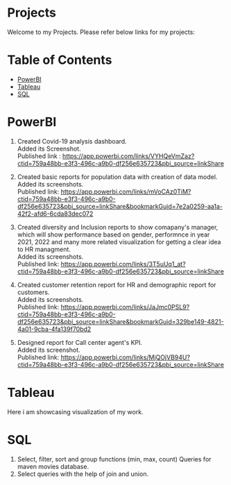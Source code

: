 # Projects

Welcome to my Projects. Please refer below links for my projects:

# Table of Contents

* [PowerBI](#PowerBI)
* [Tableau](#Tableau)
* [SQL](#SQL)



# PowerBI
1. Created Covid-19 analysis dashboard. <br>
   Added its Screenshot. <br>
   Published link :
   https://app.powerbi.com/links/VYHQeVmZaz?ctid=759a48bb-e3f3-496c-a9b0-df256e635723&pbi_source=linkShare

2. Created basic reports for population data with creation of data model.<br>
   Added its screenshots. <br>
   Published link: https://app.powerbi.com/links/mVoCAz0TiM?ctid=759a48bb-e3f3-496c-a9b0-df256e635723&pbi_source=linkShare&bookmarkGuid=7e2a0259-aa1a-42f2-afd6-6cda83dec072

3. Created diversity and Inclusion reports to show comapany's manager, which will show performance based on gender, performnce in year 2021, 2022 and many more related visualization for getting a clear idea to HR managment.<br> 
   Added its screenshots.<br>
   Published link: https://app.powerbi.com/links/3T5uUq1_at?ctid=759a48bb-e3f3-496c-a9b0-df256e635723&pbi_source=linkShare   

4. Created customer retention report for HR and demographic report for customers. <br>
    Added its screenshots. <br>
    Published link: https://app.powerbi.com/links/JaJmc0PSL9?ctid=759a48bb-e3f3-496c-a9b0-df256e635723&pbi_source=linkShare&bookmarkGuid=329be149-4821-4a01-9cba-4fa139f70bd2 

5. Designed report for Call center agent's KPI. <br>
    Added its screenshot. <br>
    Published link: https://app.powerbi.com/links/MjQOjVB94U?ctid=759a48bb-e3f3-496c-a9b0-df256e635723&pbi_source=linkShare

# Tableau
Here i am showcasing visualization of my work.

# SQL
1. Select, filter, sort and group functions (min, max, count) Queries for maven movies database. <br> 
2. Select queries with the help of join and union.